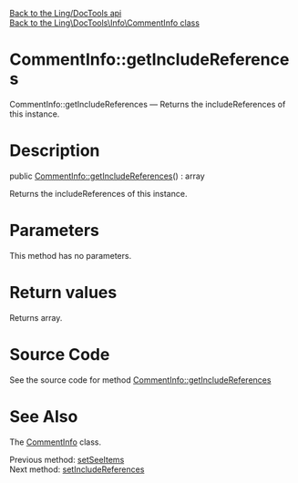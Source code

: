 [Back to the Ling/DocTools api](https://github.com/lingtalfi/DocTools/blob/master/doc/api/Ling/DocTools.md)<br>
[Back to the Ling\DocTools\Info\CommentInfo class](https://github.com/lingtalfi/DocTools/blob/master/doc/api/Ling/DocTools/Info/CommentInfo.md)


CommentInfo::getIncludeReferences
================



CommentInfo::getIncludeReferences — Returns the includeReferences of this instance.




Description
================


public [CommentInfo::getIncludeReferences](https://github.com/lingtalfi/DocTools/blob/master/doc/api/Ling/DocTools/Info/CommentInfo/getIncludeReferences.md)() : array




Returns the includeReferences of this instance.




Parameters
================

This method has no parameters.


Return values
================

Returns array.








Source Code
===========
See the source code for method [CommentInfo::getIncludeReferences](https://github.com/lingtalfi/DocTools/blob/master/Info/CommentInfo.php#L377-L380)


See Also
================

The [CommentInfo](https://github.com/lingtalfi/DocTools/blob/master/doc/api/Ling/DocTools/Info/CommentInfo.md) class.

Previous method: [setSeeItems](https://github.com/lingtalfi/DocTools/blob/master/doc/api/Ling/DocTools/Info/CommentInfo/setSeeItems.md)<br>Next method: [setIncludeReferences](https://github.com/lingtalfi/DocTools/blob/master/doc/api/Ling/DocTools/Info/CommentInfo/setIncludeReferences.md)<br>

